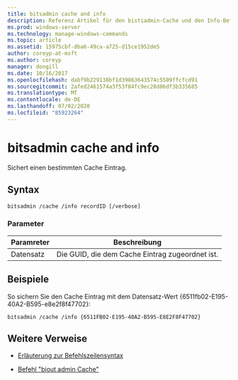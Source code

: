 ```yaml
---
title: bitsadmin cache and info
description: Referenz Artikel für den bistiadmin-Cache und den Info-Befehl, der einen bestimmten Cache Eintrag absichert.
ms.prod: windows-server
ms.technology: manage-windows-commands
ms.topic: article
ms.assetid: 15975cbf-dba6-49ca-a725-d15ce1952de5
author: coreyp-at-msft
ms.author: coreyp
manager: dongill
ms.date: 10/16/2017
ms.openlocfilehash: dabf9b229138bf1d39863643574c5509ffcfcd91
ms.sourcegitcommit: 2afed2461574a3f53f84fc9ec28d86df3b335685
ms.translationtype: MT
ms.contentlocale: de-DE
ms.lasthandoff: 07/02/2020
ms.locfileid: "85923264"
---
```

# <a name="bitsadmin-cache-and-info"></a>bitsadmin cache and info

Sichert einen bestimmten Cache Eintrag.

## <a name="syntax"></a>Syntax

```
bitsadmin /cache /info recordID [/verbose]
```

### <a name="parameters"></a>Parameter

| Paramreter | Beschreibung |
| -------------- | -------------- |
| Datensatz | Die GUID, die dem Cache Eintrag zugeordnet ist. |

## <a name="examples"></a>Beispiele

So sichern Sie den Cache Eintrag mit dem Datensatz-Wert {6511fb02-E195-40A2-B595-e8e2f8f47702}:

```
bitsadmin /cache /info {6511FB02-E195-40A2-B595-E8E2F8F47702}
```

## <a name="additional-references"></a>Weitere Verweise

- [Erläuterung zur Befehlszeilensyntax](command-line-syntax-key.md)

- [Befehl "biout admin Cache"](bitsadmin-cache.md)
